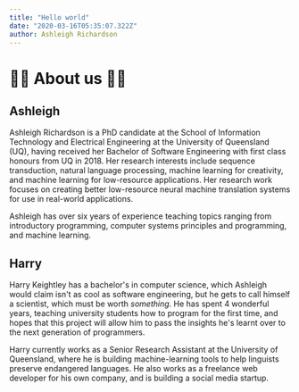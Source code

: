 ```yaml
---
title: "Hello world"
date: "2020-03-16T05:35:07.322Z"
author: Ashleigh Richardson
---
```


# 👋🏻 About us 👋🏻

## Ashleigh

Ashleigh Richardson is a PhD candidate at the School of Information Technology and Electrical Engineering at the University of Queensland (UQ), having received her Bachelor of Software Engineering with first class honours from UQ in 2018. Her research interests include sequence transduction, natural language processing, machine learning for creativity, and machine learning for low-resource applications. Her research work focuses on creating better low-resource neural machine translation systems for use in real-world applications.

Ashleigh has over six years of experience teaching topics ranging from introductory programming, computer systems principles and programming, and machine learning.

## Harry

Harry Keightley has a bachelor's in computer science, which Ashleigh would claim isn't as cool as software engineering, but he gets to call himself a scientist, which must be worth _something_. He has spent 4 wonderful years, teaching university students how to program for the first time, and hopes that this project will allow him to pass the insights he's learnt over to the next generation of programmers.

Harry currently works as a Senior Research Assistant at the University of Queensland, where he is building machine-learning tools to help linguists preserve endangered languages. He also works as a freelance web developer for his own company, and is building a social media startup.
